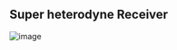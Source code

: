 ## Super heterodyne Receiver
![image](https://github.com/faatthy/Supe-Heterodyne-Receiver/assets/110846097/16c3cc32-d94d-4450-8990-61699ae85a42)

